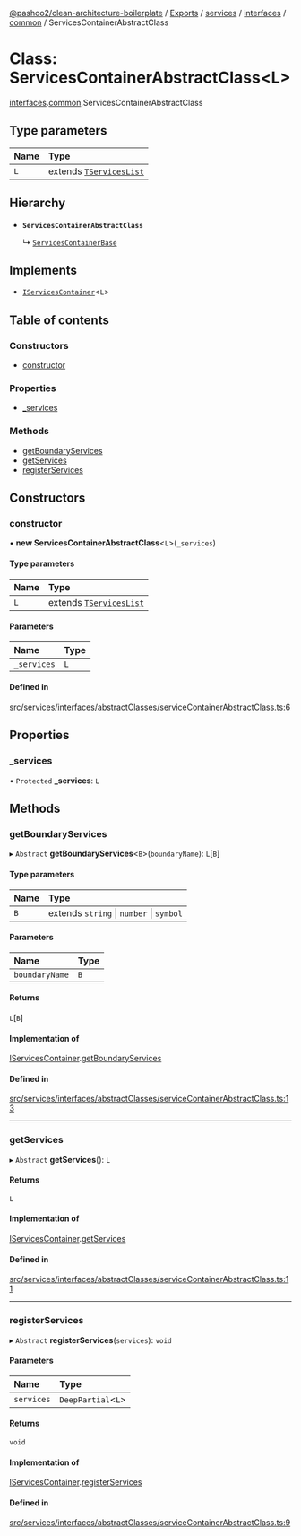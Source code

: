 [@pashoo2/clean-architecture-boilerplate](../README.md) / [Exports](../modules.md) / [services](../modules/services.md) / [interfaces](../modules/services.interfaces.md) / [common](../modules/services.interfaces.common.md) / ServicesContainerAbstractClass

# Class: ServicesContainerAbstractClass<L\>

[interfaces](../modules/services.interfaces.md).[common](../modules/services.interfaces.common.md).ServicesContainerAbstractClass

## Type parameters

| Name | Type |
| :------ | :------ |
| `L` | extends [`TServicesList`](../modules/services.interfaces.common.md#tserviceslist) |

## Hierarchy

- **`ServicesContainerAbstractClass`**

  ↳ [`ServicesContainerBase`](services.classes.servicescontainerbase.md)

## Implements

- [`IServicesContainer`](../interfaces/services.interfaces.common.iservicescontainer.md)<`L`\>

## Table of contents

### Constructors

- [constructor](services.interfaces.common.servicescontainerabstractclass.md#constructor)

### Properties

- [\_services](services.interfaces.common.servicescontainerabstractclass.md#_services)

### Methods

- [getBoundaryServices](services.interfaces.common.servicescontainerabstractclass.md#getboundaryservices)
- [getServices](services.interfaces.common.servicescontainerabstractclass.md#getservices)
- [registerServices](services.interfaces.common.servicescontainerabstractclass.md#registerservices)

## Constructors

### constructor

• **new ServicesContainerAbstractClass**<`L`\>(`_services`)

#### Type parameters

| Name | Type |
| :------ | :------ |
| `L` | extends [`TServicesList`](../modules/services.interfaces.common.md#tserviceslist) |

#### Parameters

| Name | Type |
| :------ | :------ |
| `_services` | `L` |

#### Defined in

[src/services/interfaces/abstractClasses/serviceContainerAbstractClass.ts:6](https://github.com/pashoo2/clean-architecture-boilerplate/blob/5d0a725/src/services/interfaces/abstractClasses/serviceContainerAbstractClass.ts#L6)

## Properties

### \_services

• `Protected` **\_services**: `L`

## Methods

### getBoundaryServices

▸ `Abstract` **getBoundaryServices**<`B`\>(`boundaryName`): `L`[`B`]

#### Type parameters

| Name | Type |
| :------ | :------ |
| `B` | extends `string` \| `number` \| `symbol` |

#### Parameters

| Name | Type |
| :------ | :------ |
| `boundaryName` | `B` |

#### Returns

`L`[`B`]

#### Implementation of

[IServicesContainer](../interfaces/services.interfaces.common.iservicescontainer.md).[getBoundaryServices](../interfaces/services.interfaces.common.iservicescontainer.md#getboundaryservices)

#### Defined in

[src/services/interfaces/abstractClasses/serviceContainerAbstractClass.ts:13](https://github.com/pashoo2/clean-architecture-boilerplate/blob/5d0a725/src/services/interfaces/abstractClasses/serviceContainerAbstractClass.ts#L13)

___

### getServices

▸ `Abstract` **getServices**(): `L`

#### Returns

`L`

#### Implementation of

[IServicesContainer](../interfaces/services.interfaces.common.iservicescontainer.md).[getServices](../interfaces/services.interfaces.common.iservicescontainer.md#getservices)

#### Defined in

[src/services/interfaces/abstractClasses/serviceContainerAbstractClass.ts:11](https://github.com/pashoo2/clean-architecture-boilerplate/blob/5d0a725/src/services/interfaces/abstractClasses/serviceContainerAbstractClass.ts#L11)

___

### registerServices

▸ `Abstract` **registerServices**(`services`): `void`

#### Parameters

| Name | Type |
| :------ | :------ |
| `services` | `DeepPartial`<`L`\> |

#### Returns

`void`

#### Implementation of

[IServicesContainer](../interfaces/services.interfaces.common.iservicescontainer.md).[registerServices](../interfaces/services.interfaces.common.iservicescontainer.md#registerservices)

#### Defined in

[src/services/interfaces/abstractClasses/serviceContainerAbstractClass.ts:9](https://github.com/pashoo2/clean-architecture-boilerplate/blob/5d0a725/src/services/interfaces/abstractClasses/serviceContainerAbstractClass.ts#L9)
